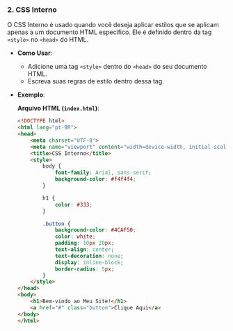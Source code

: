 
### 2. CSS Interno

O CSS Interno é usado quando você deseja aplicar estilos que se aplicam apenas a um documento HTML específico. Ele é definido dentro da tag `<style>` no `<head>` do HTML.

- **Como Usar**:
  - Adicione uma tag `<style>` dentro do `<head>` do seu documento HTML.
  - Escreva suas regras de estilo dentro dessa tag.

- **Exemplo**:

  **Arquivo HTML (`index.html`)**:
  ```html
  <!DOCTYPE html>
  <html lang="pt-BR">
  <head>
      <meta charset="UTF-8">
      <meta name="viewport" content="width=device-width, initial-scale=1.0">
      <title>CSS Interno</title>
      <style>
          body {
              font-family: Arial, sans-serif;
              background-color: #f4f4f4;
          }

          h1 {
              color: #333;
          }

          .button {
              background-color: #4CAF50;
              color: white;
              padding: 10px 20px;
              text-align: center;
              text-decoration: none;
              display: inline-block;
              border-radius: 5px;
          }
      </style>
  </head>
  <body>
      <h1>Bem-vindo ao Meu Site!</h1>
      <a href="#" class="button">Clique Aqui</a>
  </body>
  </html>
  ```

